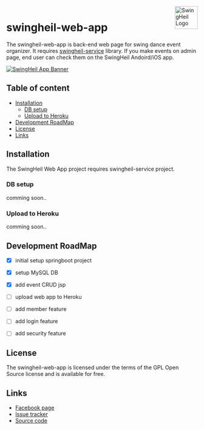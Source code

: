 <a href="fb.me/swingheilapp/">
    <img src="https://t1.daumcdn.net/cfile/tistory/99CEF04C5B3066E235" alt="SwingHeil Logo" title="SwingHeil" align="right" height="60" />
</a>

swingheil-web-app
======================

The swingheil-web-app is back-end web page for swing dance event organizer.
It requires [swingheil-service](https://github.com/tomparkpro/swingheil-service) library. If you make events on admin page, end user can check them on the SwingHeil Andoird/iOS app.

[![SwingHeil App Banner](https://t1.daumcdn.net/cfile/tistory/9912074C5B3066E107)](https://github.com/tomparkpro/swingheil-service/)

## Table of content

- [Installation](#installation)
    - [DB setup](#db-setup)
    - [Upload to Heroku](#upload-to-heroku)
- [Development RoadMap](#development-roadmap)
- [License](#license)
- [Links](#links)

## Installation

The SwingHeil Web App project requires swingheil-service project.

### DB setup

comming soon..

### Upload to Heroku

comming soon..


## Development RoadMap

- [x] initial setup springboot project
- [x] setup MySQL DB
- [x] add event CRUD jsp
- [ ] upload web app to Heroku
- [ ] add member feature
- [ ] add login feature
- [ ] add security feature


## License

The swingheil-web-app is licensed under the terms of the GPL Open Source
license and is available for free.


## Links 

* [Facebook page](https://www.facebook.com/swingheilapp)
* [Issue tracker](https://github.com/tomparkpro/swingheil-web-app/issues)
* [Source code](https://github.com/tomparkpro/swingheil-web-app)
